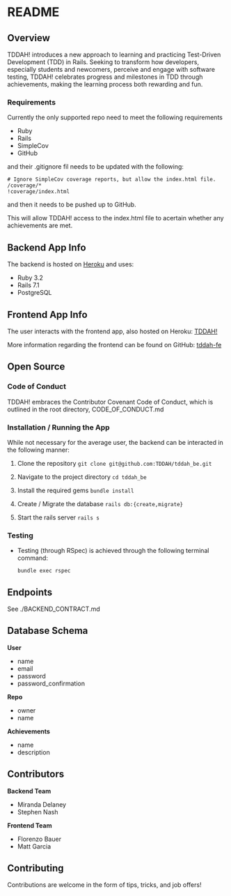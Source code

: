 # README

## Overview

TDDAH! introduces a new approach to learning and practicing Test-Driven Development (TDD) in Rails. Seeking to transform how developers, especially students and newcomers, perceive and engage with software testing, TDDAH! celebrates progress and milestones in TDD through achievements, making the learning process both rewarding and fun.

### Requirements

Currently the only supported repo need to meet the following requirements

- Ruby
- Rails
- SimpleCov
- GitHub

and their .gitignore fil needs to be updated with the following:
```
# Ignore SimpleCov coverage reports, but allow the index.html file.
/coverage/*
!coverage/index.html 
```
and then it needs to be pushed up to GitHub.

This will allow TDDAH! access to the index.html file to acertain whether any achievements are met.

## Backend App Info

The backend is hosted on [Heroku](https://tddah-be-39c5a52e8b65.herokuapp.com/) and uses:

- Ruby 3.2
- Rails 7.1
- PostgreSQL

## Frontend App Info

The user interacts with the frontend app, also hosted on Heroku: [TDDAH!](https://tddah-fe-511fa9211749.herokuapp.com/)

More information regarding the frontend can be found on GitHub: [tddah-fe](https://github.com/TDDAH/tddah-fe)

## Open Source

### Code of Conduct

TDDAH! embraces the Contributor Covenant Code of Conduct, which is outlined in the root directory, CODE_OF_CONDUCT.md

### Installation / Running the App

While not necessary for the average user, the backend can be interacted in the following manner:

1. Clone the repository `git clone git@github.com:TDDAH/tddah_be.git`

1. Navigate to the project directory `cd tddah_be`

1. Install the required gems `bundle install`

1. Create / Migrate the database `rails db:{create,migrate}`

1. Start the rails server `rails s`

### Testing

- Testing (through RSpec) is achieved through the following terminal command:

  `bundle exec rspec`

## Endpoints

See ./BACKEND_CONTRACT.md

## Database Schema

__User__
- name
- email
- password
- password_confirmation

__Repo__
- owner
- name

__Achievements__
- name
- description

## Contributors

__Backend Team__
- Miranda Delaney
- Stephen Nash

__Frontend Team__
- Florenzo Bauer
- Matt Garcia

## Contributing

Contributions are welcome in the form of tips, tricks, and job offers!